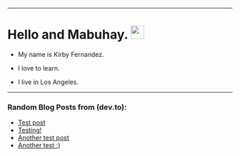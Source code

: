 
<img src="https://komarev.com/ghpvc/?username=kirbygit&style=flat-square&color=blue" alt=""/>

---
<h1>
  Hello and Mabuhay.
  <img src="https://media.giphy.com/media/hvRJCLFzcasrR4ia7z/giphy.gif" width="30px"/>
</h1>

- My name is Kirby Fernandez.

- I love to learn.

- I live in Los Angeles.

---

### Random Blog Posts from (dev.to):
<!-- BLOG-POST-LIST:START -->
- [Test post](https://dev.to/ben/test-post-31k2)
- [Testing!](https://dev.to/ben/testing-1pgh)
- [Another test post](https://dev.to/ben/another-test-post-2o9)
- [Another test :&rpar;](https://dev.to/ben/another-test--38nf)
<!-- BLOG-POST-LIST:END -->
